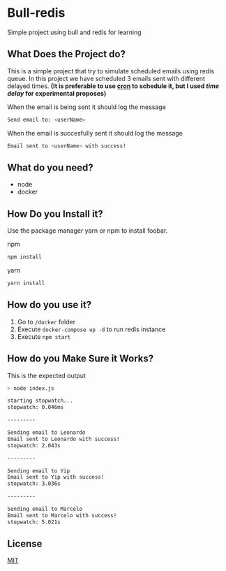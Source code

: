 # Bull-redis

Simple project using bull and redis for learning

## What Does the Project do?
This is a simple project that try to simulate scheduled emails using redis queue. In this project we have scheduled 3 emails sent with different delayed times. **(It is preferable to use [cron](https://crontab.guru/#40_23_*_*_*) to schedule it, but I used ***time delay*** for experimental proposes)**

When the email is being sent it should log the message<br>
```bash
Send email to: <userName>
```
When the email is succesfully sent it should log the message<br>
```bash
Email sent to <userName> with success!
```

## What do you need?
- node
- docker

## How Do you Install it?

Use the package manager yarn or npm to install foobar.

npm
```bash
npm install
```

yarn

```bash
yarn install
```

## How do you use it?

1. Go to `/docker` folder
2. Execute `docker-compose up -d` to run redis instance
3. Execute `npm start`


## How do you Make Sure it Works?
This is the expected output
```bash
> node index.js

starting stopwatch...
stopwatch: 0.046ms

---------

Sending email to Leonardo
Email sent to Leonardo with success!
stopwatch: 2.043s

---------

Sending email to Yip
Email sent to Yip with success!
stopwatch: 3.036s

---------

Sending email to Marcelo
Email sent to Marcelo with success!
stopwatch: 5.021s
```

## License
[MIT](https://choosealicense.com/licenses/mit/)